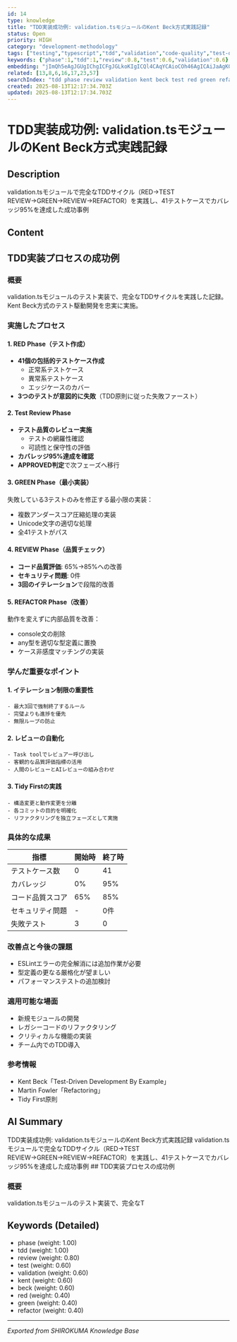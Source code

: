 ```yaml
---
id: 14
type: knowledge
title: "TDD実装成功例: validation.tsモジュールのKent Beck方式実践記録"
status: Open
priority: HIGH
category: "development-methodology"
tags: ["testing","typescript","tdd","validation","code-quality","test-driven-development","kent-beck","refactoring","methodology","success-story"]
keywords: {"phase":1,"tdd":1,"review":0.8,"test":0.6,"validation":0.6}
embedding: "jImQh5eAgJGUgIChgICFgJGLkoKIgICQl4CAqYCAioCOh46AgICAiJaAgKGAgIuAkoKFg4WAgICWgICQgICLgI2AgImTgICBjICAhoCAi4CEg4KMnYCAiIKAgIyAgIWAgImKiZqAgJCAgICQgICAgIOMkYOegICRiYCAkICAgIA="
related: [13,8,6,16,17,23,57]
searchIndex: "tdd phase review validation kent beck test red green refactor"
created: 2025-08-13T12:17:34.703Z
updated: 2025-08-13T12:17:34.703Z
---
```


# TDD実装成功例: validation.tsモジュールのKent Beck方式実践記録

## Description

validation.tsモジュールで完全なTDDサイクル（RED→TEST REVIEW→GREEN→REVIEW→REFACTOR）を実践し、41テストケースでカバレッジ95%を達成した成功事例

## Content

## TDD実装プロセスの成功例

### 概要
validation.tsモジュールのテスト実装で、完全なTDDサイクルを実践した記録。Kent Beck方式のテスト駆動開発を忠実に実施。

### 実施したプロセス

#### 1. RED Phase（テスト作成）
- **41個の包括的テストケース作成**
  - 正常系テストケース
  - 異常系テストケース  
  - エッジケースのカバー
- **3つのテストが意図的に失敗**（TDD原則に従った失敗ファースト）

#### 2. Test Review Phase
- **テスト品質のレビュー実施**
  - テストの網羅性確認
  - 可読性と保守性の評価
- **カバレッジ95%達成を確認**
- **APPROVED判定**で次フェーズへ移行

#### 3. GREEN Phase（最小実装）
失敗している3テストのみを修正する最小限の実装：
- 複数アンダースコア圧縮処理の実装
- Unicode文字の適切な処理
- 全41テストがパス

#### 4. REVIEW Phase（品質チェック）
- **コード品質評価**: 65%→85%への改善
- **セキュリティ問題**: 0件
- **3回のイテレーション**で段階的改善

#### 5. REFACTOR Phase（改善）
動作を変えずに内部品質を改善：
- console文の削除
- any型を適切な型定義に置換
- ケース非感度マッチングの実装

### 学んだ重要なポイント

#### 1. イテレーション制限の重要性
```
- 最大3回で強制終了するルール
- 完璧よりも進捗を優先
- 無限ループの防止
```

#### 2. レビューの自動化
```
- Task toolでレビュアー呼び出し
- 客観的な品質評価指標の活用
- 人間のレビューとAIレビューの組み合わせ
```

#### 3. Tidy Firstの実践
```
- 構造変更と動作変更を分離
- 各コミットの目的を明確化
- リファクタリングを独立フェーズとして実施
```

### 具体的な成果

| 指標 | 開始時 | 終了時 |
|------|--------|--------|
| テストケース数 | 0 | 41 |
| カバレッジ | 0% | 95% |
| コード品質スコア | 65% | 85% |
| セキュリティ問題 | - | 0件 |
| 失敗テスト | 3 | 0 |

### 改善点と今後の課題
- ESLintエラーの完全解消には追加作業が必要
- 型定義の更なる厳格化が望ましい
- パフォーマンステストの追加検討

### 適用可能な場面
- 新規モジュールの開発
- レガシーコードのリファクタリング
- クリティカルな機能の実装
- チーム内でのTDD導入

### 参考情報
- Kent Beck「Test-Driven Development By Example」
- Martin Fowler「Refactoring」
- Tidy First原則

## AI Summary

TDD実装成功例: validation.tsモジュールのKent Beck方式実践記録 validation.tsモジュールで完全なTDDサイクル（RED→TEST REVIEW→GREEN→REVIEW→REFACTOR）を実践し、41テストケースでカバレッジ95%を達成した成功事例 ## TDD実装プロセスの成功例

### 概要
validation.tsモジュールのテスト実装で、完全なT

## Keywords (Detailed)

- phase (weight: 1.00)
- tdd (weight: 1.00)
- review (weight: 0.80)
- test (weight: 0.60)
- validation (weight: 0.60)
- kent (weight: 0.60)
- beck (weight: 0.60)
- red (weight: 0.40)
- green (weight: 0.40)
- refactor (weight: 0.40)

---
*Exported from SHIROKUMA Knowledge Base*
